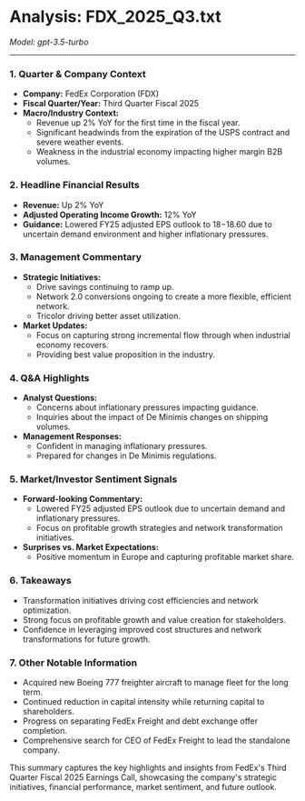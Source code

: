 # Analysis: FDX_2025_Q3.txt

*Model: gpt-3.5-turbo*

---

### 1. Quarter & Company Context
- **Company:** FedEx Corporation (FDX)
- **Fiscal Quarter/Year:** Third Quarter Fiscal 2025
- **Macro/Industry Context:** 
  - Revenue up 2% YoY for the first time in the fiscal year.
  - Significant headwinds from the expiration of the USPS contract and severe weather events.
  - Weakness in the industrial economy impacting higher margin B2B volumes.

### 2. Headline Financial Results
- **Revenue:** Up 2% YoY
- **Adjusted Operating Income Growth:** 12% YoY
- **Guidance:** Lowered FY25 adjusted EPS outlook to $18-$18.60 due to uncertain demand environment and higher inflationary pressures.

### 3. Management Commentary
- **Strategic Initiatives:**
  - Drive savings continuing to ramp up.
  - Network 2.0 conversions ongoing to create a more flexible, efficient network.
  - Tricolor driving better asset utilization.
- **Market Updates:**
  - Focus on capturing strong incremental flow through when industrial economy recovers.
  - Providing best value proposition in the industry.

### 4. Q&A Highlights
- **Analyst Questions:**
  - Concerns about inflationary pressures impacting guidance.
  - Inquiries about the impact of De Minimis changes on shipping volumes.
- **Management Responses:**
  - Confident in managing inflationary pressures.
  - Prepared for changes in De Minimis regulations.

### 5. Market/Investor Sentiment Signals
- **Forward-looking Commentary:**
  - Lowered FY25 adjusted EPS outlook due to uncertain demand and inflationary pressures.
  - Focus on profitable growth strategies and network transformation initiatives.
- **Surprises vs. Market Expectations:**
  - Positive momentum in Europe and capturing profitable market share.

### 6. Takeaways
- Transformation initiatives driving cost efficiencies and network optimization.
- Strong focus on profitable growth and value creation for stakeholders.
- Confidence in leveraging improved cost structures and network transformations for future growth.

### 7. Other Notable Information
- Acquired new Boeing 777 freighter aircraft to manage fleet for the long term.
- Continued reduction in capital intensity while returning capital to shareholders.
- Progress on separating FedEx Freight and debt exchange offer completion.
- Comprehensive search for CEO of FedEx Freight to lead the standalone company.

This summary captures the key highlights and insights from FedEx's Third Quarter Fiscal 2025 Earnings Call, showcasing the company's strategic initiatives, financial performance, market sentiment, and future outlook.